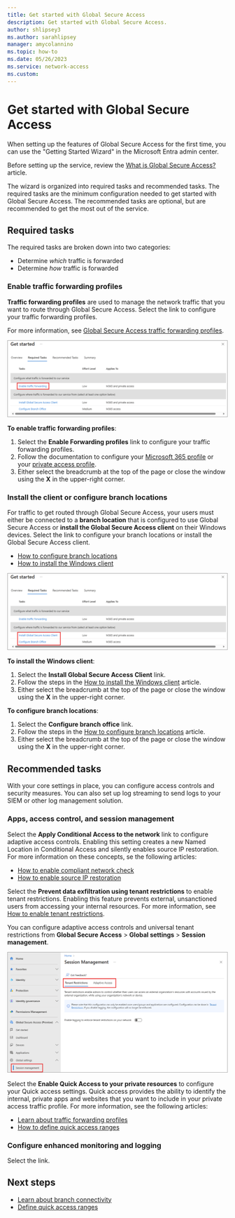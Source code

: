 ```yaml
---
title: Get started with Global Secure Access
description: Get started with Global Secure Access.
author: shlipsey3
ms.author: sarahlipsey
manager: amycolannino
ms.topic: how-to
ms.date: 05/26/2023
ms.service: network-access
ms.custom: 
---
```


# Get started with Global Secure Access

When setting up the features of Global Secure Access for the first time, you can use the "Getting Started Wizard" in the Microsoft Entra admin center.

Before setting up the service, review the [What is Global Secure Access?](overview-what-is-global-secure-access.md) article.

The wizard is organized into required tasks and recommended tasks. The required tasks are the minimum configuration needed to get started with Global Secure Access. The recommended tasks are optional, but are recommended to get the most out of the service.

## Required tasks

The required tasks are broken down into two categories:
- Determine *which* traffic is forwarded
- Determine *how* traffic is forwarded

### Enable traffic forwarding profiles

**Traffic forwarding profiles** are used to manage the network traffic that you want to route through Global Secure Access. Select the link to configure your traffic forwarding profiles.

For more information, see [Global Secure Access traffic forwarding profiles](concept-traffic-forwarding.md).

![Screenshot of the enable traffic forwarding profiles options.](media/how-to-get-started-with-global-secure-access/wizard-start-traffic-forwarding-profiles.png)

**To enable traffic forwarding profiles**:

1. Select the **Enable Forwarding profiles** link to configure your traffic forwarding profiles.
1. Follow the documentation to configure your [Microsoft 365 profile](how-to-enable-m365-profile.md) or your [private access profile](how-to-enable-private-access-profile.md).
1. Either select the breadcrumb at the top of the page or close the window using the **X** in the upper-right corner.

### Install the client or configure branch locations

For traffic to get routed through Global Secure Access, your users must either be connected to a **branch location** that is configured to use Global Secure Access or **install the Global Secure Access client** on their Windows devices. Select the link to configure your branch locations or install the Global Secure Access client.

- [How to configure branch locations](how-to-manage-branch-locations.md)
- [How to install the Windows client](how-to-install-windows-client.md)

![Screenshot of the install client and create branch locations options.](media/how-to-get-started-with-global-secure-access/wizard-client-install-branch-locations.png)

**To install the Windows client**:

1. Select the **Install Global Secure Access Client** link.
1. Follow the steps in the [How to install the Windows client](how-to-install-windows-client.md) article.
1. Either select the breadcrumb at the top of the page or close the window using the **X** in the upper-right corner.

**To configure branch locations**:

1. Select the **Configure branch office** link.
1. Follow the steps in the [How to configure branch locations](how-to-manage-branch-locations.md) article.
1. Either select the breadcrumb at the top of the page or close the window using the **X** in the upper-right corner.

## Recommended tasks

With your core settings in place, you can configure access controls and security measures. You can also set up log streaming to send logs to your SIEM or other log management solution.

### Apps, access control, and session management

Select the **Apply Conditional Access to the network** link to configure adaptive access controls. Enabling this setting creates a new Named Location in Conditional Access and silently enables source IP restoration. For more information on these concepts, se the following articles:

- [How to enable compliant network check](how-to-compliant-network.md)
- [How to enable source IP restoration](how-to-source-ip-restoration.md)

Select the **Prevent data exfiltration using tenant restrictions** to enable tenant restrictions. Enabling this feature prevents external, unsanctioned users from accessing your internal resources. For more information, see [How to enable tenant restrictions](how-to-universal-tenant-restrictions.md).

You can configure adaptive access controls and universal tenant restrictions from **Global Secure Access** > **Global settings** > **Session management**.

![Screenshot of the session management options in Global Secure Access.](media/how-to-get-started-with-global-secure-access/session-management.png)

Select the **Enable Quick Access to your private resources** to configure your Quick access settings. Quick access provides the ability to identify the internal, private apps and websites that you want to include in your private access traffic profile. For more information, see the following articles:

- [Learn about traffic forwarding profiles](concept-traffic-forwarding.md)
- [How to define quick access ranges](how-to-define-quick-access-ranges.md)

### Configure enhanced monitoring and logging

Select the link.

## Next steps

- [Learn about branch connectivity](concept-understand-branch-connectivity.md)
- [Define quick access ranges](how-to-define-quick-access-ranges.md)

